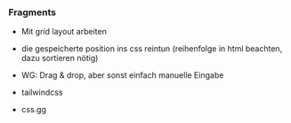 

### Fragments
- Mit grid layout arbeiten
- die gespeicherte position ins css reintun (reihenfolge in html beachten, dazu sortieren nötig)
- WG: Drag & drop, aber sonst einfach manuelle Eingabe

- tailwindcss
- css.gg
